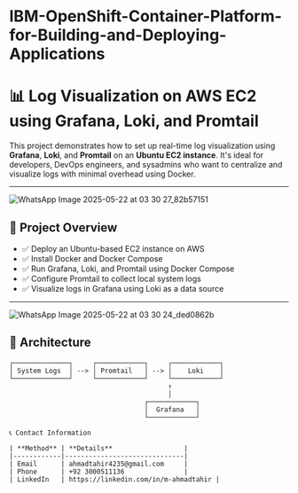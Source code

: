 # IBM-OpenShift-Container-Platform-for-Building-and-Deploying-Applications
# 📊 Log Visualization on AWS EC2 using Grafana, Loki, and Promtail

This project demonstrates how to set up real-time log visualization using **Grafana**, **Loki**, and **Promtail** on an **Ubuntu EC2 instance**. It's ideal for developers, DevOps engineers, and sysadmins who want to centralize and visualize logs with minimal overhead using Docker.

---
![WhatsApp Image 2025-05-22 at 03 30 27_82b57151](https://github.com/user-attachments/assets/62733446-956b-49a6-a5e8-3c920c995bc3)

## 🚀 Project Overview

- ✅ Deploy an Ubuntu-based EC2 instance on AWS
- ✅ Install Docker and Docker Compose
- ✅ Run Grafana, Loki, and Promtail using Docker Compose
- ✅ Configure Promtail to collect local system logs
- ✅ Visualize logs in Grafana using Loki as a data source

---
![WhatsApp Image 2025-05-22 at 03 30 24_ded0862b](https://github.com/user-attachments/assets/8a80881f-37e9-41d4-9a6e-4354122cc1f0)

## 🧱 Architecture

```text
┌──────────────┐     ┌────────────┐     ┌────────────┐
│ System Logs  │ --> │ Promtail   │ --> │    Loki    │
└──────────────┘     └────────────┘     └────────────┘
                                        ↑
                                        │
                                  ┌────────────┐
                                  │  Grafana   │
                                  └────────────┘

📞 Contact Information

| **Method** | **Details**                  |
|------------|------------------------------|
| Email      | ahmadtahir4235@gmail.com     |
| Phone      | +92 3000511136               |
| LinkedIn   | https://linkedin.com/in/m-ahmadtahir |
